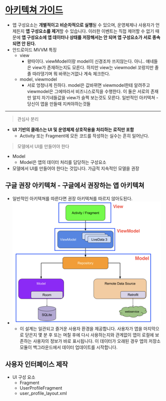 [아키텍쳐 가이드](https://developer.android.com/jetpack/guide?hl=ko)
===
* 앱 구성요소는 **개별적이고 비순차적으로 실행**될 수 있으며, 운영체제나 사용자가 언제든지 **앱 구성요소를 제거**할 수 있습니다. 
이러한 이벤트는 직접 제어할 수 없기 때문에 **앱 구성요소에 앱 데이터나 상태를 저장해서는 안 되며 앱 구성요소가 서로 종속되면 안 된다.**
* 안드로이드 MVVM 특징
  * view
    * 왕따이다. viewModel이랑 model이 신경조차 쓰지않는다. 아니.. 얘네들은 view가 존재하는지도 모른다. 하지만 view는 viewmodel 꼬랑지만 졸졸 따라댕기며 뭐 바뀌는거없나 계속 체크한다.
  * model, viewmodel
    * 서로 엉청나게 친하다. model은 값바뀌면 viewmodel한테 알려주고 viewmodel은 그에따라서 비즈니스로직을 수행한다. 이 둘은 서로의 존재만 알지 자기네들값을 view가 슬쩍 보는것도 모른다.
일반적인 아키텍쳐 - 당신이 앱을 만들때 지켜야하는것들
---
> 관심사 분리
* **UI 기반의 클래스는 UI 및 운영체제 상호작용을 처리하는 로직만 포함**
  * Activity 또는 Fragment에 모든 코드를 작성하는 실수는 흔히 일어난다.
> 모델에서 UI를 만들어야 한다
* Model
  * Model은 앱의 데이터 처리를 담당하는 구성요소
* 모델에서 UI를 만들어야 한다는 것입니다. 가급적 지속적인 모델을 권장

구글 권장 아키텍쳐 - 구글에서 권장하는 앱 아키텍쳐
---
* 일반적인 아키텍쳐를 따른다면 권장 아키텍쳐를 따르지 않아도된다.
* ![](img/google_android_architecture.png)
  * 이 설계는 일관되고 즐거운 사용자 환경을 제공합니다. 사용자가 앱을 마지막으로 닫은지 몇 분 후 또는 며칠 후에 다시 사용하는지와 관계없이 앱이 로컬에 보존하는 사용자의 정보가 바로 표시됩니다. 이 데이터가 오래된 경우 앱의 저장소 모듈이 백그라운드에서 데이터 업데이트를 시작합니다.

사용자 인터페이스 제작
---
* UI 구성 요소
  * Fragment
  * UserProfileFragment
  * user_profile_layout.xml
